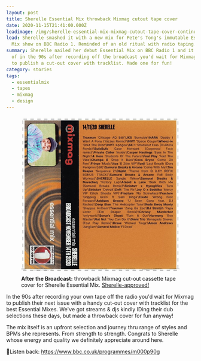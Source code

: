 ```yaml
---
layout: post
title: Sherelle Essential Mix throwback Mixmag cutout tape cover
date: 2020-11-15T21:41:00.000Z
leadimage: /img/sherelle-essential-mix-mixmag-cutout-tape-cover-continuumizm.jpg
lead: Sherelle smashed it with a new mix for Pete's Tong's immutable Essential
  Mix show on BBC Radio 1. Reminded of an old ritual with radio taping.
summary: Sherelle nailed her debut Essential Mix on BBC Radio 1 and it reminded
  of in the 90s after recording off the broadcast you'd wait for Mixmag Magazine
  to publish a cut-out cover with tracklist. Made one for fun!
category: stories
tags:
  - essentialmix
  - tapes
  - mixmag
  - design
---
```

<figure class="figure col-sm-6 float-md-right">
<a href="/img/sherelle-essential-mix-mixmag-cutout-tape-cover-continuumizm.jpg"><img src="/img/sherelle-essential-mix-mixmag-cutout-tape-cover-continuumizm.jpg" class="figure-img img-fluid" alt="Mixmag cutout tape cover designed for Sherelle's Essential Mix, Nov 2020 by continuumizm."></a>
<figcaption class="figure-caption"><b>After the Broadcast:</b> throwback Mixmag cut-out cassette tape cover for Sherelle Essential Mix. <a href="https://twitter.com/iamsherelle/status/1328784626442244098" class="text-dark" title="Tweet from Sherelle Nov. 17, 2020: 'Backing this Mixmag inspired artwork by continuumizm'">Sherelle-approved!</a>
</figure>

In the 90s after recording your own tape off the radio you'd wait for Mixmag to publish their next issue with a handy cut-out cover with tracklist for the best Essential Mixes. We've got streams & djs kindly IDing their dub selections these days, but made a throwback cover for fun anyway!

The mix itself is an upfront selection and journey thru range of styles and BPMs she represents. From strength to strength. Congrats to Sherelle whose energy and quality we definitely appreciate around here.

🎵Listen back: <https://www.bbc.co.uk/programmes/m000p90g>